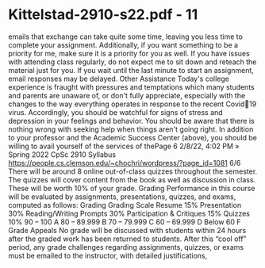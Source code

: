 # Kittelstad-2910-s22.pdf - 11

emails that exchange can take quite some
time, leaving you less time to complete
your assignment.
Additionally, if you want something to be
a priority for me, make sure it is a
priority for you as well. If you have
issues with attending class regularly, do
not expect me to sit down and reteach the
material just for you. If you wait until the
last minute to start an assignment, email
responses may be delayed.
Other Assistance
Today's college experience is fraught
with pressures and temptations which
many students and parents are unaware
of, or don't fully appreciate, especially
with the changes to the way everything
operates in response to the recent Covid19 virus. Accordingly, you should be
watchful for signs of stress and
depression in your feelings and behavior.
You should be aware that there is nothing
wrong with seeking help when things
aren't going right. In addition to your
professor and the Academic Success
Center (above), you should be willing to
avail yourself of the services of thePage 6
2/8/22, 4:02 PM » Spring 2022 CpSc 2910 Syllabus
https://people.cs.clemson.edu/~chochri/wordpress/?page_id=1081 6/6
There will be around 8 online out-of-class quizzes throughout the
semester. The quizzes will cover content from the book as well as
discussion in class. These will be worth 10% of your grade.
Grading
Performance in this course will be evaluated by assignments,
presentations, quizzes, and exams, computed as follows:
Grading Grading Scale
Resume 15%
Presentation 30%
Reading/Writing Prompts 30%
Participation & Critiques 15%
Quizzes 10%
90 – 100 A
80 – 89.999 B
70 – 79.999 C
60 – 69.999 D
Below 60 F
Grade Appeals
No grade will be discussed with students within 24 hours after the
graded work has been returned to students. After this “cool off”
period, any grade challenges regarding assignments, quizzes, or
exams must be emailed to the instructor, with detailed justifications,